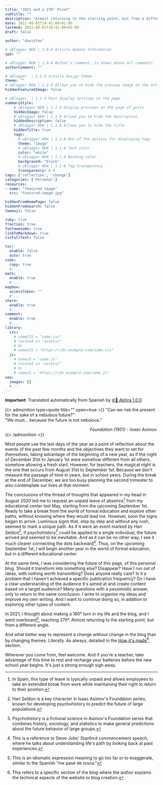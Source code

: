 ```yaml
---
title: "2021 and a 270° Pivot"
subtitle: ""
description: "Almost returning to the starting point, but from a different angle"
date: 2021-08-01T19:41:00+02:00
lastmod: 2021-08-01T19:41:00+02:00
draft: false

author: "davidlms"

# uBlogger NEW | 1.0.0 Article Update Information
upd: ""

# uBlogger NEW | 1.0.0 Author's comment, is shown above all comments
authorComment: ""

# uBlogger  | 1.2.0 article design theme
theme: ""
# uBlogger NEW | 1.2.0 Allows you to hide the preview image on the article page
hiddenFeaturedImage: false

# uBlogger  | 1.2.0 Post display settings on the page
summaryStyle:
    # uBlogger NEW | 1.1.0 Display previews on the page of posts
    hiddenImage: false
    # uBlogger NEW | 1.1.0 Allows you to hide the description
    hiddenDescription: false
    # uBlogger NEW | 1.1.0 Allows you to hide the title
    hiddenTitle: true
    tags:
      # uBlogger NEW | 1.1.0 One of the options for displaying tags
      theme: "image"
      # uBlogger NEW | 1.1.0 Text color
      color: "white"
      # uBlogger NEW | 1.1.0 Backing color
      background: "black"
      # uBlogger NEW | 1.1.0 Tag transparency
      transparency: 0.9
tags: ['reflection', 'change']
categories: ['Personal']
resources:
- name: "featured-image"
  src: "featured-image.jpg"

hiddenFromHomePage: false
hiddenFromSearch: false
twemoji: false

ruby: true
fraction: true
fontawesome: true
linkToMarkdown: true
rssFullText: false

toc:
  enable: false
  auto: true
code:
  copy: true
  # ...
math:
  enable: true
  # ...
mapbox:
  accessToken: ""
  # ...
share:
  enable: true
  # ...
comment:
  enable: true
  # ...
library:
  css:
    # someCSS = "some.css"
    # located in "assets/"
    # Or
    # someCSS = "https://cdn.example.com/some.css"
  js:
    # someJS = "some.js"
    # located in "assets/"
    # Or
    # someJS = "https://cdn.example.com/some.js"
seo:
  images: []
  # ...
---
```


**Important**: Translated automatically from Spanish by [🌐💬 Aphra 1.0.0](https://github.com/DavidLMS/aphra)

{{< admonition type=quote title="" open=true >}}
"Can we risk the present for the sake of a nebulous future?"<br>
"We must... because the future is not nebulous."
<div style='text-align:right'><i>Foundation (1951) - Isaac Asimov&nbsp;</i></div>
{{< /admonition >}}

Most people use the last days of the year as a point of reflection about the events of the past few months and the objectives they want to set for themselves, taking advantage of the beginning of a new year, as if the night of December 31st to January 1st were somehow different from all others, somehow allowing a fresh start. However, for teachers, the magical night is the one that occurs from August 31st to September 1st. Because we don't measure the passage of time in years, but in school years. During the break at the end of December, we are too busy planning the second trimester to also contemplate our lives at that moment.

The conclusions of the thread of thoughts that appeared in my head in August 2020 led me to request an unpaid leave of absence[^1] from my educational center last May, starting from the upcoming September 1st. Ready to take a break from the world of formal education and explore other paths, without knowing where they would lead me. However, soon the signs began to arrive. Luminous signs that, step by step and without any rush, seemed to mark a unique path. As if it were an event marked by Hari Seldon[^2], if psychohistory[^3] could be applied to a single individual, the future arrived and seemed to be inevitable. And as it can be no other way, I see it much clearer connecting the dots backward[^4]. Thus, on the upcoming September 1st, I will begin another year in the world of formal education, but in a different educational center.

At the same time, I was considering the future of this page, of this personal blog. Should it transform into something else? Disappear? Have I run out of ideas, with nothing worth transmitting? Does anyone really care? Is it a problem that I haven't achieved a specific publication frequency? Do I have a clear understanding of the audience it's aimed at and create content based on a target audience? Many questions with a pessimistic answer, only to return to the same conclusion: I write to organize my ideas and improve my own writing. And I want to continue doing so, in addition to exploring other types of content.

In 2021, I thought about making a 180° turn in my life and the blog, and I went overboard[^5], reaching 270°. Almost returning to the starting point, but from a different angle.

And what better way to represent a change without change in the blog than by changing themes. Literally. As always, detailed in the [How it's made](https://davidlms.com/en/como-se-hace/)[^6] section.

Wherever you come from, feel welcome. And if you're a teacher, take advantage of this time to rest and recharge your batteries before the new school year begins. It's just a strong enough sigh away.

[^1]: In Spain, this type of leave is typically unpaid and allows employees to take an extended break from work while maintaining their right to return to their position.
[^2]: Hari Seldon is a key character in Isaac Asimov's Foundation series, known for developing psychohistory to predict the future of large populations.
[^3]: Psychohistory is a fictional science in Asimov's Foundation series that combines history, sociology, and statistics to make general predictions about the future behavior of large groups.
[^4]: This is a reference to Steve Jobs' Stanford commencement speech, where he talks about understanding life's path by looking back at past experiences.
[^5]: This is an idiomatic expression meaning to go too far or to exaggerate, similar to the Spanish "me pasé de rosca."
[^6]: This refers to a specific section of the blog where the author explains the technical aspects of the website or blog creation.